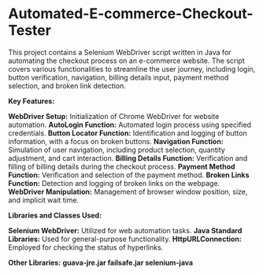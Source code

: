 # Automated-E-commerce-Checkout-Tester
This project contains a Selenium WebDriver script written in Java for automating the checkout process on an e-commerce website. The script covers various functionalities to streamline the user journey, including login, button verification, navigation, billing details input, payment method selection, and broken link detection.


**Key Features:**

**WebDriver Setup:** Initialization of Chrome WebDriver for website automation.
**AutoLogin Function:** Automated login process using specified credentials.
**Button Locator Function:** Identification and logging of button information, with a focus on broken buttons.
**Navigation Function:** Simulation of user navigation, including product selection, quantity adjustment, and cart interaction.
**Billing Details Function:** Verification and filling of billing details during the checkout process.
**Payment Method Function:** Verification and selection of the payment method.
**Broken Links Function:** Detection and logging of broken links on the webpage.
**WebDriver Manipulation:** Management of browser window position, size, and implicit wait time.


**Libraries and Classes Used:**

**Selenium WebDriver:** Utilized for web automation tasks.
**Java Standard Libraries:** Used for general-purpose functionality.
**HttpURLConnection:** Employed for checking the status of hyperlinks.


**Other Libraries:**
**guava-jre.jar
failsafe.jar
selenium-java**

